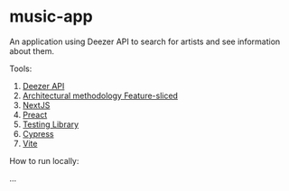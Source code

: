 # music-app

An application using Deezer API to search for artists and see information about them.

Tools:

1. [Deezer API](https://developers.deezer.com/api)
2. [Architectural methodology Feature-sliced](https://feature-sliced.design/)
3. [NextJS](https://nextjs.org/)
4. [Preact](https://preactjs.com/)
5. [Testing Library](https://testing-library.com/docs/preact-testing-library/intro)
6. [Cypress](https://www.cypress.io/)
7. [Vite](https://vitejs.dev/)


How to run locally:

...






